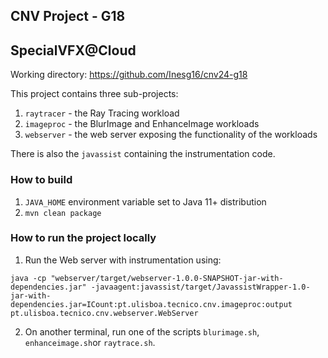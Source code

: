 ## CNV Project - G18
## SpecialVFX@Cloud

Working directory: https://github.com/Inesg16/cnv24-g18 

This project contains three sub-projects:

1. `raytracer` - the Ray Tracing workload
2. `imageproc` - the BlurImage and EnhanceImage workloads
3. `webserver` - the web server exposing the functionality of the workloads

There is also the `javassist` containing the instrumentation code.


### How to build

1. `JAVA_HOME` environment variable set to Java 11+ distribution
2. `mvn clean package`

### How to run the project locally

1. Run the Web server with instrumentation using: 
```
java -cp "webserver/target/webserver-1.0.0-SNAPSHOT-jar-with-dependencies.jar" -javaagent:javassist/target/JavassistWrapper-1.0-jar-with-dependencies.jar=ICount:pt.ulisboa.tecnico.cnv.imageproc:output pt.ulisboa.tecnico.cnv.webserver.WebServer
```

2. On another terminal, run one of the scripts `blurimage.sh`, `enhanceimage.sh`or `raytrace.sh`.

